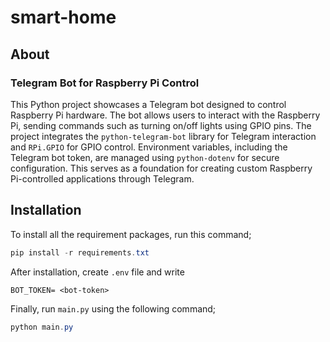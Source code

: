 # smart-home

## About

### Telegram Bot for Raspberry Pi Control

This Python project showcases a Telegram bot designed to control Raspberry Pi hardware. The bot allows users to interact with the Raspberry Pi, sending commands such as turning on/off lights using GPIO pins. The project integrates the `python-telegram-bot` library for Telegram interaction and `RPi.GPIO` for GPIO control. Environment variables, including the Telegram bot token, are managed using `python-dotenv` for secure configuration. This serves as a foundation for creating custom Raspberry Pi-controlled applications through Telegram.

## Installation

To install all the requirement packages, run this command;

```powershell
pip install -r requirements.txt
```
After installation, create `.env` file and write
```
BOT_TOKEN= <bot-token>
```
Finally, run `main.py` using the following command;
```powershell
python main.py
```